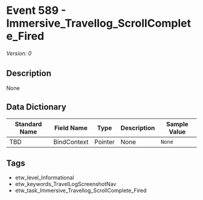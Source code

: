 # Event 589 - Immersive_Travellog_ScrollComplete_Fired
###### Version: 0

## Description
None

## Data Dictionary
|Standard Name|Field Name|Type|Description|Sample Value|
|---|---|---|---|---|
|TBD|BindContext|Pointer|None|`None`|

## Tags
* etw_level_Informational
* etw_keywords_TravelLogScreenshotNav
* etw_task_Immersive_Travellog_ScrollComplete_Fired